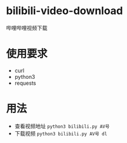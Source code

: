 # bilibili-video-download
哔哩哔哩视频下载

# 使用要求

* curl
* python3
* requests

# 用法

* 查看视频地址 `python3 bilibili.py AV号`
* 下载视频 `python3 bilibili.py AV号 dl`
